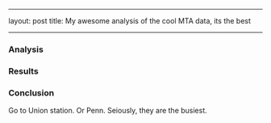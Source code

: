 ---
layout: post
title: My awesome analysis of the cool MTA data, its the best
___

### Analysis

### Results

### Conclusion

Go to Union station. Or Penn. Seiously, they are the busiest.


